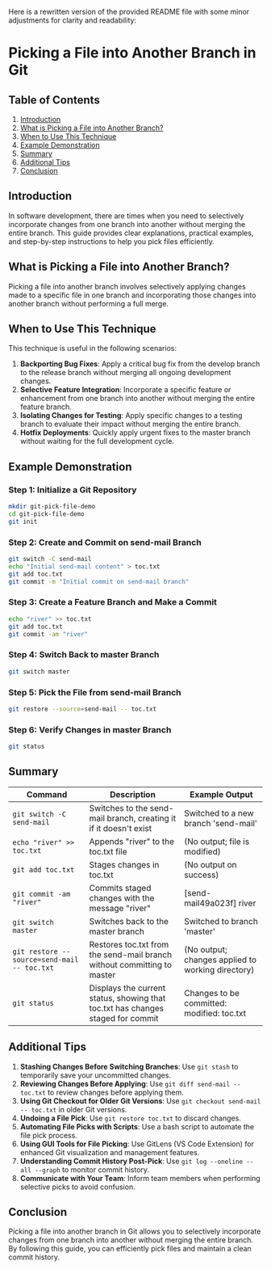 Here is a rewritten version of the provided README file with some minor adjustments for clarity and readability:

**Picking a File into Another Branch in Git**
=====================================================

**Table of Contents**
-----------------

1. [Introduction](#introduction)
2. [What is Picking a File into Another Branch?](#what-is-picking-a-file-into-another-branch)
3. [When to Use This Technique](#when-to-use-this-technique)
4. [Example Demonstration](#example-demonstration)
5. [Summary](#summary)
6. [Additional Tips](#additional-tips)
7. [Conclusion](#conclusion)

**Introduction**
---------------

In software development, there are times when you need to selectively incorporate changes from one branch into another without merging the entire branch. This guide provides clear explanations, practical examples, and step-by-step instructions to help you pick files efficiently.

**What is Picking a File into Another Branch?**
---------------------------------------------

Picking a file into another branch involves selectively applying changes made to a specific file in one branch and incorporating those changes into another branch without performing a full merge.

**When to Use This Technique**
-----------------------------

This technique is useful in the following scenarios:

1. **Backporting Bug Fixes**: Apply a critical bug fix from the develop branch to the release branch without merging all ongoing development changes.
2. **Selective Feature Integration**: Incorporate a specific feature or enhancement from one branch into another without merging the entire feature branch.
3. **Isolating Changes for Testing**: Apply specific changes to a testing branch to evaluate their impact without merging the entire branch.
4. **Hotfix Deployments**: Quickly apply urgent fixes to the master branch without waiting for the full development cycle.

**Example Demonstration**
----------------------

### Step 1: Initialize a Git Repository

```bash
mkdir git-pick-file-demo
cd git-pick-file-demo
git init
```

### Step 2: Create and Commit on send-mail Branch

```bash
git switch -C send-mail
echo "Initial send-mail content" > toc.txt
git add toc.txt
git commit -m "Initial commit on send-mail branch"
```

### Step 3: Create a Feature Branch and Make a Commit

```bash
echo "river" >> toc.txt
git add toc.txt
git commit -am "river"
```

### Step 4: Switch Back to master Branch

```bash
git switch master
```

### Step 5: Pick the File from send-mail Branch

```bash
git restore --source=send-mail -- toc.txt
```

### Step 6: Verify Changes in master Branch

```bash
git status
```

**Summary**
----------

| Command | Description | Example Output |
| --- | --- | --- |
| `git switch -C send-mail` | Switches to the send-mail branch, creating it if it doesn't exist | Switched to a new branch 'send-mail' |
| `echo "river" >> toc.txt` | Appends "river" to the toc.txt file | (No output; file is modified) |
| `git add toc.txt` | Stages changes in toc.txt | (No output on success) |
| `git commit -am "river"` | Commits staged changes with the message "river" | [send-mail49a023f] river |
| `git switch master` | Switches back to the master branch | Switched to branch 'master' |
| `git restore --source=send-mail -- toc.txt` | Restores toc.txt from the send-mail branch without committing to master | (No output; changes applied to working directory) |
| `git status` | Displays the current status, showing that toc.txt has changes staged for commit | Changes to be committed: modified: toc.txt |

**Additional Tips**
------------------

1. **Stashing Changes Before Switching Branches**: Use `git stash` to temporarily save your uncommitted changes.
2. **Reviewing Changes Before Applying**: Use `git diff send-mail -- toc.txt` to review changes before applying them.
3. **Using Git Checkout for Older Git Versions**: Use `git checkout send-mail -- toc.txt` in older Git versions.
4. **Undoing a File Pick**: Use `git restore toc.txt` to discard changes.
5. **Automating File Picks with Scripts**: Use a bash script to automate the file pick process.
6. **Using GUI Tools for File Picking**: Use GitLens (VS Code Extension) for enhanced Git visualization and management features.
7. **Understanding Commit History Post-Pick**: Use `git log --oneline --all --graph` to monitor commit history.
8. **Communicate with Your Team**: Inform team members when performing selective picks to avoid confusion.

**Conclusion**
--------------

Picking a file into another branch in Git allows you to selectively incorporate changes from one branch into another without merging the entire branch. By following this guide, you can efficiently pick files and maintain a clean commit history.